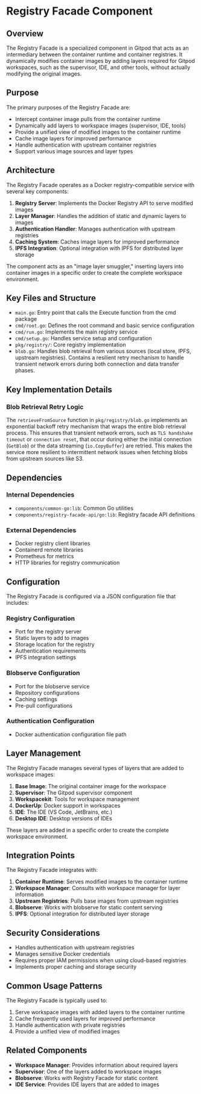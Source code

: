 # Registry Facade Component

## Overview

The Registry Facade is a specialized component in Gitpod that acts as an intermediary between the container runtime and container registries. It dynamically modifies container images by adding layers required for Gitpod workspaces, such as the supervisor, IDE, and other tools, without actually modifying the original images.

## Purpose

The primary purposes of the Registry Facade are:
- Intercept container image pulls from the container runtime
- Dynamically add layers to workspace images (supervisor, IDE, tools)
- Provide a unified view of modified images to the container runtime
- Cache image layers for improved performance
- Handle authentication with upstream container registries
- Support various image sources and layer types

## Architecture

The Registry Facade operates as a Docker registry-compatible service with several key components:

1. **Registry Server**: Implements the Docker Registry API to serve modified images
2. **Layer Manager**: Handles the addition of static and dynamic layers to images
3. **Authentication Handler**: Manages authentication with upstream registries
4. **Caching System**: Caches image layers for improved performance
5. **IPFS Integration**: Optional integration with IPFS for distributed layer storage

The component acts as an "image layer smuggler," inserting layers into container images in a specific order to create the complete workspace environment.

## Key Files and Structure

- `main.go`: Entry point that calls the Execute function from the cmd package
- `cmd/root.go`: Defines the root command and basic service configuration
- `cmd/run.go`: Implements the main registry service
- `cmd/setup.go`: Handles service setup and configuration
- `pkg/registry/`: Core registry implementation
- `blob.go`: Handles blob retrieval from various sources (local store, IPFS, upstream registries). Contains a resilient retry mechanism to handle transient network errors during both connection and data transfer phases.

## Key Implementation Details

### Blob Retrieval Retry Logic
The `retrieveFromSource` function in `pkg/registry/blob.go` implements an exponential backoff retry mechanism that wraps the entire blob retrieval process. This ensures that transient network errors, such as `TLS handshake timeout` or `connection reset`, that occur during either the initial connection (`GetBlob`) or the data streaming (`io.CopyBuffer`) are retried. This makes the service more resilient to intermittent network issues when fetching blobs from upstream sources like S3.

## Dependencies

### Internal Dependencies
- `components/common-go:lib`: Common Go utilities
- `components/registry-facade-api/go:lib`: Registry facade API definitions

### External Dependencies
- Docker registry client libraries
- Containerd remote libraries
- Prometheus for metrics
- HTTP libraries for registry communication

## Configuration

The Registry Facade is configured via a JSON configuration file that includes:

### Registry Configuration
- Port for the registry server
- Static layers to add to images
- Storage location for the registry
- Authentication requirements
- IPFS integration settings

### Blobserve Configuration
- Port for the blobserve service
- Repository configurations
- Caching settings
- Pre-pull configurations

### Authentication Configuration
- Docker authentication configuration file path

## Layer Management

The Registry Facade manages several types of layers that are added to workspace images:

1. **Base Image**: The original container image for the workspace
2. **Supervisor**: The Gitpod supervisor component
3. **Workspacekit**: Tools for workspace management
4. **DockerUp**: Docker support in workspaces
5. **IDE**: The IDE (VS Code, JetBrains, etc.)
6. **Desktop IDE**: Desktop versions of IDEs

These layers are added in a specific order to create the complete workspace environment.

## Integration Points

The Registry Facade integrates with:
1. **Container Runtime**: Serves modified images to the container runtime
2. **Workspace Manager**: Consults with workspace manager for layer information
3. **Upstream Registries**: Pulls base images from upstream registries
4. **Blobserve**: Works with blobserve for static content serving
5. **IPFS**: Optional integration for distributed layer storage

## Security Considerations

- Handles authentication with upstream registries
- Manages sensitive Docker credentials
- Requires proper IAM permissions when using cloud-based registries
- Implements proper caching and storage security

## Common Usage Patterns

The Registry Facade is typically used to:
1. Serve workspace images with added layers to the container runtime
2. Cache frequently used layers for improved performance
3. Handle authentication with private registries
4. Provide a unified view of modified images

## Related Components

- **Workspace Manager**: Provides information about required layers
- **Supervisor**: One of the layers added to workspace images
- **Blobserve**: Works with Registry Facade for static content
- **IDE Service**: Provides IDE layers that are added to images
